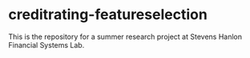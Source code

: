 # creditrating-featureselection
This is the repository for a summer research project at Stevens Hanlon Financial Systems Lab.
